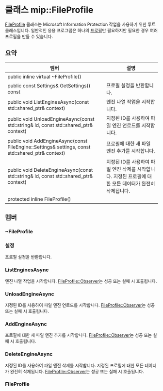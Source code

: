 # <a name="class-mipfileprofile"></a>클래스 mip::FileProfile 
[FileProfile](#classmip_1_1_file_profile) 클래스는 Microsoft Information Protection 작업을 사용하기 위한 루트 클래스입니다.
일반적인 응용 프로그램은 하나의 [프로필](#classmip_1_1_profile)만 필요하지만 필요한 경우 여러 프로필을 만들 수 있습니다.
  
## <a name="summary"></a>요약
 멤버                        | 설명                                
--------------------------------|---------------------------------------------
public inline virtual ~FileProfile()  |  
public const Settings& GetSettings() const  |  프로필 설정을 반환합니다.
public void ListEnginesAsync(const std::shared_ptr<void>& context)  |  엔진 나열 작업을 시작합니다.
public void UnloadEngineAsync(const std::string& id, const std::shared_ptr<void>& context)  |  지정된 ID를 사용하여 파일 엔진 언로드를 시작합니다.
public void AddEngineAsync(const FileEngine::Settings& settings, const std::shared_ptr<void>& context)  |  프로필에 대한 새 파일 엔진 추가를 시작합니다.
public void DeleteEngineAsync(const std::string& id, const std::shared_ptr<void>& context)  |  지정된 ID를 사용하여 파일 엔진 삭제를 시작합니다. 지정된 프로필에 대한 모든 데이터가 완전히 삭제됩니다.
protected inline FileProfile()  |  
  
## <a name="members"></a>멤버
  
### <a name="fileprofile"></a>~FileProfile
  
### <a name="settings"></a>설정
프로필 설정을 반환합니다.
  
### <a name="listenginesasync"></a>ListEnginesAsync
엔진 나열 작업을 시작합니다.
[FileProfile::Observer](#classmip_1_1_file_profile_1_1_observer)는 성공 또는 실패 시 호출됩니다.
  
### <a name="unloadengineasync"></a>UnloadEngineAsync
지정된 ID를 사용하여 파일 엔진 언로드를 시작합니다. [FileProfile::Observer](#classmip_1_1_file_profile_1_1_observer)는 성공 또는 실패 시 호출됩니다.
  
### <a name="addengineasync"></a>AddEngineAsync
프로필에 대한 새 파일 엔진 추가를 시작합니다.
[FileProfile::Observer](#classmip_1_1_file_profile_1_1_observer)는 성공 또는 실패 시 호출됩니다.
  
### <a name="deleteengineasync"></a>DeleteEngineAsync
지정된 ID를 사용하여 파일 엔진 삭제를 시작합니다. 지정된 프로필에 대한 모든 데이터가 완전히 삭제됩니다.
[FileProfile::Observer](#classmip_1_1_file_profile_1_1_observer)는 성공 또는 실패 시 호출됩니다.
  
### <a name="fileprofile"></a>FileProfile
